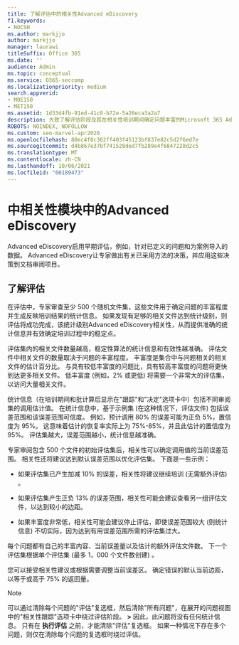 ```yaml
---
title: 了解评估中的相关性Advanced eDiscovery
f1.keywords:
- NOCSH
ms.author: markjjo
author: markjjo
manager: laurawi
titleSuffix: Office 365
ms.date: ''
audience: Admin
ms.topic: conceptual
ms.service: O365-seccomp
ms.localizationpriority: medium
search.appverid:
- MOE150
- MET150
ms.assetid: 1d33d4fb-91ed-41c0-b72e-5a26eca3a2a7
description: 大致了解评估阶段及其在相关性培训期间确定问题丰富的Microsoft 365 Advanced eDiscovery。
ROBOTS: NOINDEX, NOFOLLOW
ms.custom: seo-marvel-apr2020
ms.openlocfilehash: 80ec4f0c362ff403f45123bf837e82c5d2f6ed7e
ms.sourcegitcommit: d4b867e37bf741528ded7fb289e4f6847228d2c5
ms.translationtype: MT
ms.contentlocale: zh-CN
ms.lasthandoff: 10/06/2021
ms.locfileid: "60189473"
---
```

# <a name="assessment-in-the-relevance-module-in-advanced-ediscovery"></a>中相关性模块中的Advanced eDiscovery
  
Advanced eDiscovery启用早期评估，例如，针对已定义的问题和为案例导入的数据。 Advanced eDiscovery让专家做出有关已采用方法的决策，并应用这些决策到文档审阅项目。
  
## <a name="understanding-assessment"></a>了解评估

在评估中，专家审查至少 500 个随机文件集，这些文件用于确定问题的丰富程度并生成反映培训结果的统计信息。 如果发现有足够的相关文件达到统计级别，则评估将成功完成，该统计级别Advanced eDiscovery相关性，从而提供准确的统计信息并有效确定培训过程中的稳定点。 
  
评估集内的相关文件数量越高，稳定性算法的统计信息和有效性越准确。 评估文件中相关文件的数量取决于问题的丰富程度。 丰富度是集合中与问题相关的相关文件的估计百分比。 与具有较低丰富度的问题比，具有较高丰富度的问题将更快到达更多相关文件。 低丰富度 (例如，2% 或更低) 将需要一个非常大的评估集，以访问大量相关文件。
  
统计信息（在培训期间和批计算后显示在"跟踪"和"决定"选项卡中）包括不同审阅集的调用估计值。 在统计信息中，基于示例集 (在这种情况下，评估文件) 包括误差范围和该误差范围可信度。 例如，预计调用 80% 的误差可能为正负 5%，置信度为 95%。 这意味着估计的恢复率实际上为 75%-85%，并且此估计的置信度为 95%。 评估集越大，误差范围越小，统计信息越准确。 
  
专家审阅包含 500 个文件的初始评估集后，相关性可以确定调用值的当前误差范围。 相关性还将建议达到默认误差范围以优化评估集。 下面是一些示例：
  
- 如果评估集已产生加减 10% 的误差，相关性将建议继续培训 (无需额外评估) 。 

- 如果评估集产生正负 13% 的误差范围，相关性可能会建议查看另一组评估文件，以达到较小的边距。 

- 如果丰富度非常低，相关性可能会建议停止评估，即使误差范围较大 (则统计信息) 不切实际，因为达到有用误差范围所需的评估集过大。

每个问题都有自己的丰富内容、当前误差量以及估计的额外评估文件数。 下一个评估集根据单个评估集 (最多 1，000 个文件数创建) 。
  
您可以接受相关性建议或根据需要调整当前误差区。 确定错误的默认当前边距，以等于或高于 75% 的返回量。
  
> [!NOTE]
> 可以通过清除每个问题的"评估"复选框，然后清除"所有问题"，在展开的问题视图中的"相关性跟踪"选项卡中绕过评估阶段。 **\>** 因此，此问题将没有任何统计信息。 只有在 **执行评估** 之前，才能清除"评估"复选框。 如果一种情况下存在多个问题，则仅在清除每个问题的复选框时绕过评估。
